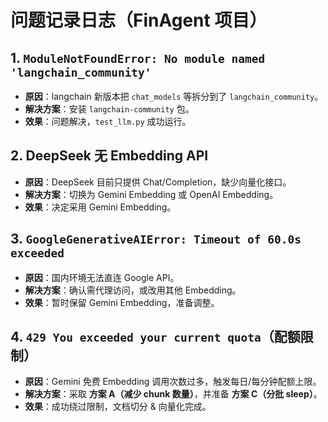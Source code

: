 # 问题记录日志（FinAgent 项目）

## 1. `ModuleNotFoundError: No module named 'langchain_community'`
- **原因**：langchain 新版本把 `chat_models` 等拆分到了 `langchain_community`。
- **解决方案**：安装 `langchain-community` 包。
- **效果**：问题解决，`test_llm.py` 成功运行。

## 2. DeepSeek 无 Embedding API
- **原因**：DeepSeek 目前只提供 Chat/Completion，缺少向量化接口。
- **解决方案**：切换为 Gemini Embedding 或 OpenAI Embedding。
- **效果**：决定采用 Gemini Embedding。

## 3. `GoogleGenerativeAIError: Timeout of 60.0s exceeded`
- **原因**：国内环境无法直连 Google API。
- **解决方案**：确认需代理访问，或改用其他 Embedding。
- **效果**：暂时保留 Gemini Embedding，准备调整。

## 4. `429 You exceeded your current quota`（配额限制）
- **原因**：Gemini 免费 Embedding 调用次数过多，触发每日/每分钟配额上限。
- **解决方案**：采取 **方案 A（减少 chunk 数量）**，并准备 **方案 C（分批 sleep）**。
- **效果**：成功绕过限制，文档切分 & 向量化完成。

